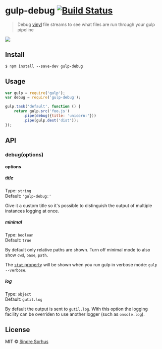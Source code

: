 # gulp-debug [![Build Status](https://travis-ci.org/sindresorhus/gulp-debug.svg?branch=master)](https://travis-ci.org/sindresorhus/gulp-debug)

> Debug [vinyl](https://github.com/wearefractal/vinyl) file streams to see what files are run through your gulp pipeline

![](screenshot.png)


## Install

```
$ npm install --save-dev gulp-debug
```


## Usage

```js
var gulp = require('gulp');
var debug = require('gulp-debug');

gulp.task('default', function () {
	return gulp.src('foo.js')
		.pipe(debug({title: 'unicorn:'}))
		.pipe(gulp.dest('dist'));
});
```


## API

### debug(options)

#### options

##### title

Type: `string`  
Default: `'gulp-debug:'`

Give it a custom title so it's possible to distinguish the output of multiple instances logging at once.

##### minimal

Type: `boolean`  
Default: `true`

By default only relative paths are shown. Turn off minimal mode to also show `cwd`, `base`, `path`.

The [`stat` property](http://nodejs.org/api/fs.html#fs_class_fs_stats) will be shown when you run gulp in verbose mode: `gulp --verbose`.

##### log

Type: `object`  
Default: `gutil.log`

By default the output is sent to `gutil.log`.  With this option the logging facility can be overriden to use another logger (such as `onsole.log`).


## License

MIT © [Sindre Sorhus](http://sindresorhus.com)
